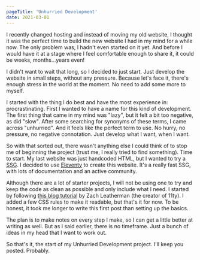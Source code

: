```yaml
---
pageTitle: 'Unhurried Development'
date: 2021-03-01
---
```

I recently changed hosting and instead of moving my old website, I thought it was the perfect time to build the new website I had in my mind for a while now. The only problem was, I hadn't even started on it yet. And before I would have it at a stage where I feel comfortable enough to share it, it could be weeks, months...years even! 

I didn't want to wait that long, so I decided to just start. Just develop the website in small steps, without any pressure. Because let's face it, there's enough stress in the world at the moment. No need to add some more to myself.

I started with the thing I do best and have the most experience in: procrastinating. First I wanted to have a name for this kind of development. The first thing that came in my mind was "lazy", but it felt a bit too negative, as did "slow". After some searching for synonyms of these terms, I came across "unhurried". And it feels like the perfect term to use. No hurry, no pressure, no negative connotation. Just develop what I want, when I want. 

So with that sorted out, there wasn't anything else I could think of to stop me of beginning the project (trust me, I really tried to find something). Time to start. My last website was just handcoded HTML, but I wanted to try a <abbr title="Static Site Generator">SSG</abbr>. I decided to use [Eleventy](https://www.11ty.dev/) to create this website. It's a really fast SSG, with lots of documentation and an active community.

Although there are a lot of starter projects, I will not be using one to try and keep the code as clean as possible and only include what I need. I started by following [this blog tutorial](https://www.filamentgroup.com/lab/build-a-blog/) by Zach Leatherman (the creator of 11ty). I added a few CSS rules to make it readable, but that's it for now. To be honest, it took me longer to write this first post than setting up the basics.

The plan is to make notes on every step I make, so I can get a little better at writing as well. But as I said earlier, there is no timeframe. Just a bunch of ideas in my head that I want to work out. 

So that's it, the start of my Unhurried Development project. I'll keep you posted. Probably.